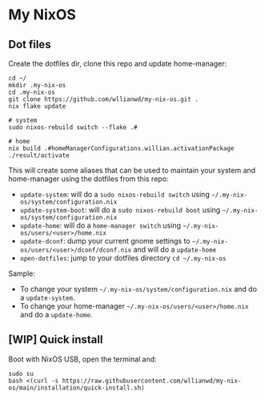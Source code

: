 # My NixOS

## Dot files

Create the dotfiles dir, clone this repo and update home-manager:
```
cd ~/
mkdir .my-nix-os
cd .my-nix-os
git clone https://github.com/wllianwd/my-nix-os.git .
nix flake update

# system
sudo nixos-rebuild switch --flake .#

# home
nix build .#homeManagerConfigurations.willian.activationPackage
./result/activate

```
This will create some aliases that can be used to maintain your system and home-manager using the dotfiles from this repo:
* `update-system`: will do a `sudo nixos-rebuild switch` using `~/.my-nix-os/system/configuration.nix`
* `update-system-boot`: will do a `sudo nixos-rebuild boot` using `~/.my-nix-os/system/configuration.nix`
* `update-home`: will do a `home-manager switch` using `~/.my-nix-os/users/<user>/home.nix`
* `update-dconf`: dump your current gnome settings to `~/.my-nix-os/users/<user>/dconf/dconf.nix` and will do a `update-home`
* `open-dotfiles`: jump to your dotfiles directory `cd ~/.my-nix-os`

Sample:
* To change your system `~/.my-nix-os/system/configuration.nix` and do a `update-system`.
* To change your home-manager `~/.my-nix-os/users/<user>/home.nix` and do a `update-home`.

## [WIP] Quick install
Boot with NixOS USB, open the terminal and:
```
sudo su
bash <(curl -s https://raw.githubusercontent.com/wllianwd/my-nix-os/main/installation/quick-install.sh)
```
